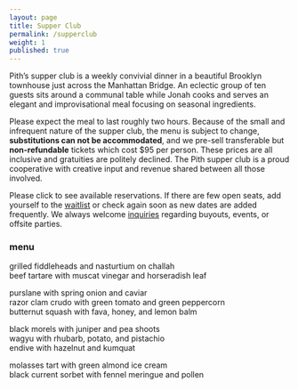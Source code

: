 ```yaml
---
layout: page
title: Supper Club
permalink: /supperclub
weight: 1
published: true
---
```

<script src='https://js.tito.io/v1' async></script>
<script>TitoDevelopmentMode = true</script>
Pith’s supper club is a weekly convivial dinner in a beautiful Brooklyn townhouse just across the Manhattan Bridge. An eclectic group of ten guests sits around a communal table while Jonah cooks and serves an elegant and improvisational meal focusing on seasonal ingredients.  

Please expect the meal to last roughly two hours. Because of the small and infrequent nature of the supper club, the menu is subject to change, **substitutions can not be accommodated**, and we pre-sell transferable but **non-refundable** tickets which cost $95 per person. These prices are all inclusive and gratuities are politely declined. The Pith supper club is a proud cooperative with creative input and revenue shared between all those involved.  

Please click <tito-button event="pith/supper-club"></tito-button> to see available reservations. If there are few open seats, add yourself to the [waitlist](http://eepurl.com/bZ8dIf) or check again soon as new dates are added frequently. We always welcome [inquiries](mailto:inquiries@pith.space) regarding buyouts, events, or offsite parties.  

### menu
grilled fiddleheads and nasturtium on challah  
beef tartare with muscat vinegar and horseradish leaf  
  
purslane with spring onion and caviar  
razor clam crudo with green tomato and green peppercorn  
butternut squash with fava, honey, and lemon balm  
  
black morels with juniper and pea shoots  
wagyu with rhubarb, potato, and pistachio  
endive with hazelnut and kumquat  
  
molasses tart with green almond ice cream  
black current sorbet with fennel meringue and pollen  
